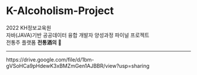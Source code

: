 # K-Alcoholism-Project
2022 KH정보교육원<br/>
자바(JAVA)기반 공공데이터 융합 개발자 양성과정 파이널 프로젝트<br/>
전통주 플랫폼 <strong> 전통酒의</strong> 🍶
<hr/>
https://drive.google.com/file/d/1bm-gVSoHCa9pHdewK3xBMZmGen1AJBBR/view?usp=sharing
